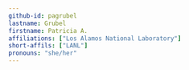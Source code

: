 ```yaml
---
github-id: pagrubel
lastname: Grubel
firstname: Patricia A. 
affiliations: ["Los Alamos National Laboratory"]
short-affils: ["LANL"]
pronouns: "she/her"
---
```

